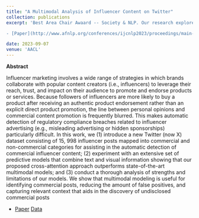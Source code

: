 ```yaml
---
title: "A Multimodal Analysis of Influencer Content on Twitter"
collection: publications
excerpt: 'Best Area Chair Awaard -- Society & NLP. Our research explores the challenges in automatically detecting regulatory compliance breaches in influencer advertising. We introduce a new dataset, and experiments to improve the detection of commercial influencer content.

- [Paper](http://www.afnlp.org/conferences/ijcnlp2023/proceedings/main-long/cdrom/pdf/2023.ijcnlp-long.15.pdf)  [Data](https://github.com/danaesavi/micd-influencer-content-twitter)'

date: 2023-09-07
venue: 'AACL'
---
```


**Abstract**

Influencer marketing involves a wide range of strategies in which brands collaborate with popular content creators (i.e., influencers) to
leverage their reach, trust, and impact on their audience to promote and endorse products or services. Because followers of influencers
are more likely to buy a product after receiving an authentic product endorsement rather than an explicit direct product promotion, the
line between personal opinions and commercial content promotion is frequently blurred. This makes automatic detection of regulatory
compliance breaches related to influencer advertising (e.g., misleading advertising or hidden sponsorships) particularly difficult. In this
work, we (1) introduce a new Twitter (now X) dataset consisting of 15, 998 influencer posts mapped into commercial and non-commercial
categories for assisting in the automatic detection of commercial influencer content; (2) experiment with an extensive set of predictive
models that combine text and visual information showing that our proposed cross-attention approach outperforms state-of-the-art multimodal models; and (3) conduct a thorough analysis of strengths and limitations of our models.
We show that multimodal modeling is useful for identifying commercial posts, reducing the amount of false positives, and capturing relevant context that aids in the discovery of undisclosed commercial posts


- [Paper](http://www.afnlp.org/conferences/ijcnlp2023/proceedings/main-long/cdrom/pdf/2023.ijcnlp-long.15.pdf)  [Data](https://github.com/danaesavi/micd-influencer-content-twitter)


